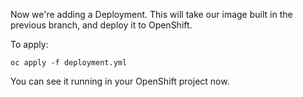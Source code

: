 Now we're adding a Deployment. This will take our image built in the previous branch, and deploy it to OpenShift.

To apply:
```
oc apply -f deployment.yml
```

You can see it running in your OpenShift project now.
